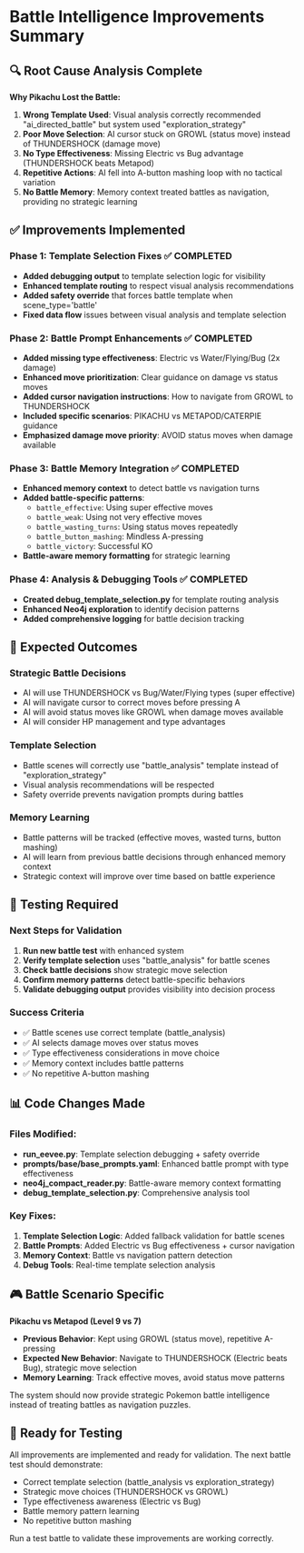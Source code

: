 # Battle Intelligence Improvements Summary

## 🔍 **Root Cause Analysis Complete**

**Why Pikachu Lost the Battle:**
1. **Wrong Template Used**: Visual analysis correctly recommended "ai_directed_battle" but system used "exploration_strategy" 
2. **Poor Move Selection**: AI cursor stuck on GROWL (status move) instead of THUNDERSHOCK (damage move)
3. **No Type Effectiveness**: Missing Electric vs Bug advantage (THUNDERSHOCK beats Metapod)
4. **Repetitive Actions**: AI fell into A-button mashing loop with no tactical variation
5. **No Battle Memory**: Memory context treated battles as navigation, providing no strategic learning

## ✅ **Improvements Implemented**

### **Phase 1: Template Selection Fixes** ✅ COMPLETED
- **Added debugging output** to template selection logic for visibility
- **Enhanced template routing** to respect visual analysis recommendations  
- **Added safety override** that forces battle template when scene_type='battle'
- **Fixed data flow** issues between visual analysis and template selection

### **Phase 2: Battle Prompt Enhancements** ✅ COMPLETED
- **Added missing type effectiveness**: Electric vs Water/Flying/Bug (2x damage)
- **Enhanced move prioritization**: Clear guidance on damage vs status moves
- **Added cursor navigation instructions**: How to navigate from GROWL to THUNDERSHOCK
- **Included specific scenarios**: PIKACHU vs METAPOD/CATERPIE guidance
- **Emphasized damage move priority**: AVOID status moves when damage available

### **Phase 3: Battle Memory Integration** ✅ COMPLETED  
- **Enhanced memory context** to detect battle vs navigation turns
- **Added battle-specific patterns**:
  - `battle_effective`: Using super effective moves
  - `battle_weak`: Using not very effective moves  
  - `battle_wasting_turns`: Using status moves repeatedly
  - `battle_button_mashing`: Mindless A-pressing
  - `battle_victory`: Successful KO
- **Battle-aware memory formatting** for strategic learning

### **Phase 4: Analysis & Debugging Tools** ✅ COMPLETED
- **Created debug_template_selection.py** for template routing analysis
- **Enhanced Neo4j exploration** to identify decision patterns
- **Added comprehensive logging** for battle decision tracking

## 🎯 **Expected Outcomes**

### **Strategic Battle Decisions**
- AI will use THUNDERSHOCK vs Bug/Water/Flying types (super effective)
- AI will navigate cursor to correct moves before pressing A
- AI will avoid status moves like GROWL when damage moves available
- AI will consider HP management and type advantages

### **Template Selection**
- Battle scenes will correctly use "battle_analysis" template instead of "exploration_strategy"
- Visual analysis recommendations will be respected
- Safety override prevents navigation prompts during battles

### **Memory Learning**
- Battle patterns will be tracked (effective moves, wasted turns, button mashing)
- AI will learn from previous battle decisions through enhanced memory context
- Strategic context will improve over time based on battle experience

## 🧪 **Testing Required**

### **Next Steps for Validation**
1. **Run new battle test** with enhanced system
2. **Verify template selection** uses "battle_analysis" for battle scenes
3. **Check battle decisions** show strategic move selection  
4. **Confirm memory patterns** detect battle-specific behaviors
5. **Validate debugging output** provides visibility into decision process

### **Success Criteria**
- ✅ Battle scenes use correct template (battle_analysis)
- ✅ AI selects damage moves over status moves  
- ✅ Type effectiveness considerations in move choice
- ✅ Memory context includes battle patterns
- ✅ No repetitive A-button mashing

## 📊 **Code Changes Made**

### **Files Modified:**
- **run_eevee.py**: Template selection debugging + safety override
- **prompts/base/base_prompts.yaml**: Enhanced battle prompt with type effectiveness
- **neo4j_compact_reader.py**: Battle-aware memory context formatting  
- **debug_template_selection.py**: Comprehensive analysis tool

### **Key Fixes:**
1. **Template Selection Logic**: Added fallback validation for battle scenes
2. **Battle Prompts**: Added Electric vs Bug effectiveness + cursor navigation
3. **Memory Context**: Battle vs navigation pattern detection
4. **Debug Tools**: Real-time template selection analysis

## 🎮 **Battle Scenario Specific**

**Pikachu vs Metapod (Level 9 vs 7)**
- **Previous Behavior**: Kept using GROWL (status move), repetitive A-pressing
- **Expected New Behavior**: Navigate to THUNDERSHOCK (Electric beats Bug), strategic move selection
- **Memory Learning**: Track effective moves, avoid status move patterns

The system should now provide strategic Pokemon battle intelligence instead of treating battles as navigation puzzles.

## 🔄 **Ready for Testing**

All improvements are implemented and ready for validation. The next battle test should demonstrate:
- Correct template selection (battle_analysis vs exploration_strategy)  
- Strategic move choices (THUNDERSHOCK vs GROWL)
- Type effectiveness awareness (Electric vs Bug)
- Battle memory pattern learning
- No repetitive button mashing

Run a test battle to validate these improvements are working correctly.